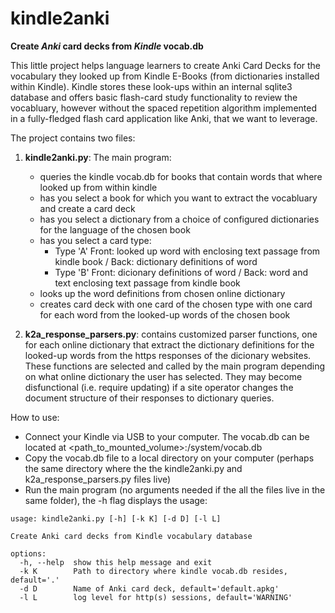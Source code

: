 # kindle2anki
**Create _Anki_ card decks from _Kindle_ vocab.db**

This little project helps language learners to create Anki Card Decks for the vocabulary they looked up from Kindle E-Books (from dictionaries installed within Kindle). Kindle stores these look-ups within an internal sqlite3 database and offers basic flash-card study functionality to review the vocabluary, however without the spaced repetition algorithm implemented in a fully-fledged flash card application like Anki, that we want to leverage.

The project contains two files:

1. **kindle2anki.py**:
   The main program: 
   - queries the kindle vocab.db for books that contain words that where looked up from within kindle
   - has you select a book for which you want to extract the vocabluary and create a card deck
   - has you select a dictionary from a choice of configured dictionaries for the language of the chosen book
   - has you select a card type: 
     - Type 'A' Front: looked up word with enclosing text passage from kindle book / Back: dictionary definitions of word
     - Type 'B' Front: dicionary definitions of word / Back: word and text enclosing text passage from kindle book
   - looks up the word definitions from chosen online dictionary
   - creates card deck with one card of the chosen type with one card for each word from the looked-up words of the chosen book
   
2. **k2a_response_parsers.py**:
   contains customized parser functions, one for each online dictionary that extract the dictionary definitions for the looked-up words
   from the https responses of the dicionary websites. These functions are selected and called by the main program depending on what
   online dictionary the user has selected. They may become disfunctional (i.e. require updating) if a site operator changes the document structure
   of their responses to dictionary queries.

How to use:
  - Connect your Kindle via USB to your computer. The vocab.db can be located at <path_to_mounted_volume>:/system/vocab.db
  - Copy the vocab.db file to a local directory on your computer (perhaps the same directory where the the kindle2anki.py and k2a_response_parsers.py files live)
  - Run the main program (no arguments needed if the all the files live in the same folder), the -h flag displays the usage:

```user@computer Anki Project % **./kindle2anki.py -h** 
usage: kindle2anki.py [-h] [-k K] [-d D] [-l L]

Create Anki card decks from Kindle vocabulary database

options:
  -h, --help  show this help message and exit
  -k K        Path to directory where kindle vocab.db resides, default='.'
  -d D        Name of Anki card deck, default='default.apkg'
  -l L        log level for http(s) sessions, default='WARNING'
```
